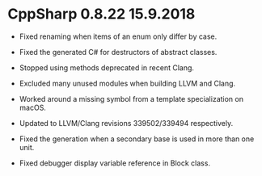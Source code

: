 # CppSharp 0.8.22 15.9.2018

* Fixed renaming when items of an enum only differ by case.

* Fixed the generated C# for destructors of abstract classes.

* Stopped using methods deprecated in recent Clang.

* Excluded many unused modules when building LLVM and Clang.

* Worked around a missing symbol from a template specialization on macOS.

* Updated to LLVM/Clang revisions 339502/339494 respectively.

* Fixed the generation when a secondary base is used in more than one unit.

* Fixed debugger display variable reference in Block class.